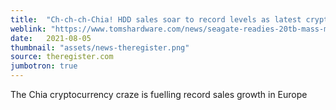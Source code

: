 ```yaml
---
title:  "Ch-ch-ch-Chia! HDD sales soar to record levels as latest crypto craze sweeps Europe"
weblink: "https://www.tomshardware.com/news/seagate-readies-20tb-mass-market-hdds"
date:   2021-08-05
thumbnail: "assets/news-theregister.png"
source: theregister.com
jumbotron: true
---
```

The Chia cryptocurrency craze is fuelling record sales growth in Europe
